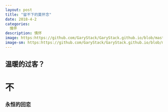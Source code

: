 ```yaml
---
layout: post
title: "留不下的莫怀念"
date: 2018-4-2
categories:
  情怀
description: 情怀
image: https:https://github.com/GaryStack/GaryStack.github.io/blob/master/background/%E6%98%9F%E7%A9%BA/timg.jpg?raw=true
image-sm: https:https://github.com/GaryStack/GaryStack.github.io/blob/master/background/%E6%98%9F%E7%A9%BA/timg.jpg?raw=true
---
```


## 温暖的过客？

# 不

### 永恒的回恋
